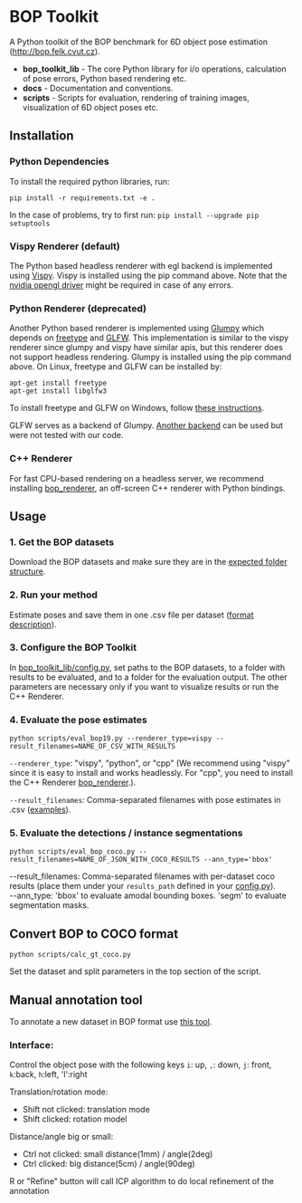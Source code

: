 # BOP Toolkit

A Python toolkit of the BOP benchmark for 6D object pose estimation
(http://bop.felk.cvut.cz).

- **bop_toolkit_lib** - The core Python library for i/o operations, calculation
  of pose errors, Python based rendering etc.
- **docs** - Documentation and conventions.
- **scripts** - Scripts for evaluation, rendering of training images,
  visualization of 6D object poses etc.

## Installation

### Python Dependencies

To install the required python libraries, run:
```
pip install -r requirements.txt -e .
```

In the case of problems, try to first run: ```pip install --upgrade pip setuptools```

### Vispy Renderer (default)

The Python based headless renderer with egl backend is implemented using [Vispy](https://github.com/vispy/vispy).
Vispy is installed using the pip command above.
Note that the [nvidia opengl driver](https://developer.nvidia.com/opengl-driver) might be required in case of any errors.

### Python Renderer (deprecated)

Another Python based renderer is implemented using
[Glumpy](https://glumpy.github.io/) which depends on
[freetype](https://www.freetype.org/) and [GLFW](https://www.glfw.org/).
This implementation is similar to the vispy renderer since glumpy and vispy have similar apis,
but this renderer does not support headless rendering.
Glumpy is installed using the pip command above. On Linux, freetype and GLFW can
be installed by:

```
apt-get install freetype
apt-get install libglfw3
```

To install freetype and GLFW on Windows, follow [these instructions](https://glumpy.readthedocs.io/en/latest/installation.html#step-by-step-install-for-x64-bit-windows-7-8-and-10).

GLFW serves as a backend of Glumpy. [Another backend](https://glumpy.readthedocs.io/en/latest/api/app-backends.html)
can be used but were not tested with our code.

### C++ Renderer

For fast CPU-based rendering on a headless server, we recommend installing [bop_renderer](https://github.com/thodan/bop_renderer),
an off-screen C++ renderer with Python bindings.

## Usage

### 1. Get the BOP datasets

Download the BOP datasets and make sure they are in the [expected folder structure](https://bop.felk.cvut.cz/datasets/).

### 2. Run your method

Estimate poses and save them in one .csv file per dataset ([format description](https://bop.felk.cvut.cz/challenges/bop-challenge-2020/#howtoparticipate)).

### 3. Configure the BOP Toolkit

In [bop_toolkit_lib/config.py](https://github.com/thodan/bop_toolkit/blob/master/bop_toolkit_lib/config.py), set paths to the BOP datasets, to a folder with results to be evaluated, and to a folder for the evaluation output. The other parameters are necessary only if you want to visualize results or run the C++ Renderer.

### 4. Evaluate the pose estimates
```
python scripts/eval_bop19.py --renderer_type=vispy --result_filenames=NAME_OF_CSV_WITH_RESULTS
```
`--renderer_type`: "vispy", "python", or "cpp" (We recommend using "vispy" since it is easy to install and works headlessly. For "cpp", you need to install the C++ Renderer [bop_renderer](https://github.com/thodan/bop_renderer).).

`--result_filenames`: Comma-separated filenames with pose estimates in .csv ([examples](http://ptak.felk.cvut.cz/6DB/public/bop_sample_results)).

### 5. Evaluate the detections / instance segmentations
```
python scripts/eval_bop_coco.py --result_filenames=NAME_OF_JSON_WITH_COCO_RESULTS --ann_type='bbox'
```
--result_filenames: Comma-separated filenames with per-dataset coco results (place them under your `results_path` defined in your [config.py](bop_toolkit_lib/config.py)).  
--ann_type: 'bbox' to evaluate amodal bounding boxes. 'segm' to evaluate segmentation masks.

## Convert BOP to COCO format

```
python scripts/calc_gt_coco.py
```

Set the dataset and split parameters in the top section of the script.

## Manual annotation tool

To annotate a new dataset in BOP format use [this tool](./scripts/annotation_tool.py).

### Interface:

Control the object pose with the following keys
`i`: up, `,`: down, `j`: front, `k`:back, `h`:left, 'l':right

Translation/rotation mode:
- Shift not clicked: translation mode
- Shift clicked: rotation model

Distance/angle big or small:
- Ctrl not clicked: small distance(1mm) / angle(2deg)
- Ctrl clicked: big distance(5cm) / angle(90deg)

R or "Refine" button will call ICP algorithm to do local refinement of the annotation